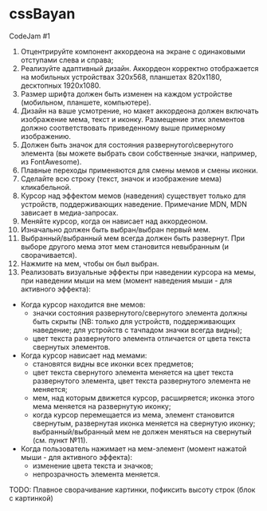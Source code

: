 # cssBayan
CodeJam #1

1. Отцентрируйте компонент аккордеона на экране с одинаковыми отступами слева и справа;
2. Реализуйте адаптивный дизайн. Аккордеон корректно отображается на мобильных устройствах 320х568, планшетах 820х1180, десктопных 1920х1080.
3. Размер шрифта должен быть изменен на каждом устройстве (мобильном, планшете, компьютере).
4. Дизайн на ваше усмотрение, но макет аккордеона должен включать изображение мема, текст и иконку. Размещение этих элементов должно соответствовать приведенному выше примерному изображению.
5. Должен быть значок для состояния развернутого\свернутого элемента (вы можете выбрать свои собственные значки, например, из FontAwesome).
6. Плавные переходы применяются для смены мемов и смены иконки.
7. Сделайте всю строку (текст, значок и изображение мема) кликабельной.
8. Курсор над эффектом мемов (наведения) существует только для устройств, поддерживающих наведение. Примечание MDN, MDN зависает в медиа-запросах.
9. Меняйте курсор, когда он нависает над аккордеоном.
10. Изначально должен быть выбран/выбран первый мем.
11. Выбранный/выбранный мем всегда должен быть развернут. При выборе другого мема этот мем становится невыбранным (и сворачивается).
12. Нажмите на мем, чтобы он был выбран.
13. Реализовать визуальные эффекты при наведении курсора на мемы, при наведении мыши на мем (момент наведения мыши - для активного эффекта):
 - Когда курсор находится вне мемов:
   * значки состояния развернутого/свернутого элемента должны быть скрыты (NB: только для устройств, поддерживающих наведение; для устройств с тачпадом значки всегда видны);
   * цвет текста развернутого элемента отличается от цвета текста свернутых элементов.
 - Когда курсор нависает над мемами:
   * становятся видны все иконки всех предметов;
   * цвет текста свернутого элемента меняется на цвет текста развернутого элемента, цвет текста развернутого элемента не меняется;
   * мем, над которым движется курсор, расширяется; иконка этого мема меняется на развернутую иконку;
   * когда курсор перемещается из мема, элемент становится свернутым, развернутая иконка меняется на свернутую иконку; выбранный/выбранный мем не должен меняться на свернутый (см. пункт №11).
 - Когда пользователь нажимает на мем-элемент (момент нажатой мыши - для активного эффекта):
   * изменение цвета текста и значков;
   * непрозрачность элемента меняется.

TODO: Плавное сворачивание картинки, пофиксить высоту строк (блок с картинкой)
